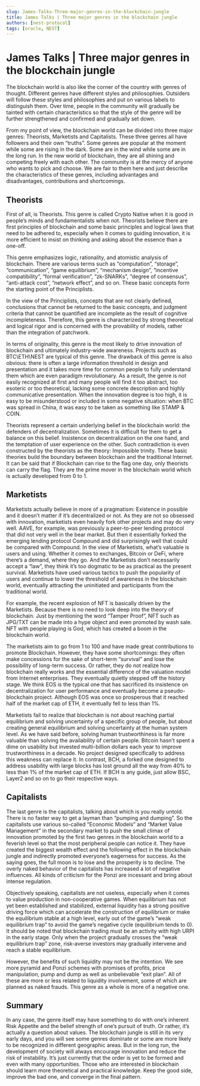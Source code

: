 ```yaml
---
slug: James-Talks-Three-major-genres-in-the-blockchain-jungle
title: James Talks | Three major genres in the blockchain jungle
authors: [nest-protocol]
tags: [oracle, NEST]
---
```


# James Talks | Three major genres in the blockchain jungle

The blockchain world is also like the corner of the country with genres of thought. Different genres have different styles and philosophies. Outsiders will follow these styles and philosophies and put on various labels to distinguish them. Over time, people in the community will gradually be tainted with certain characteristics so that the style of the genre will be further strengthened and confirmed and gradually set down.

From my point of view, the blockchain world can be divided into three major genres: Theorists, Marketists and Capitalists. These three genres all have followers and their own “truths”. Some genres are popular at the moment while some are rising in the dark. Some are in the wind while some are in the long run. In the new world of blockchain, they are all shining and competing freely with each other. The community is at the mercy of anyone who wants to pick and choose. We are fair to them here and just describe the characteristics of these genres, including advantages and disadvantages, contributions and shortcomings.

## Theorists

First of all, is Theorists. This genre is called Crypto Native when it is good in people’s minds and fundamentalists when not. Theorists believe there are first principles of blockchain and some basic principles and logical laws that need to be adhered to, especially when it comes to guiding innovation, it is more efficient to insist on thinking and asking about the essence than a one-off.

This genre emphasizes logic, rationality, and atomistic analysis of blockchain. There are various terms such as “computation”, “storage”, “communication”, “game equilibrium”, “mechanism design”, “incentive compatibility”, “formal verification”, “zk-SNARKs”, “degree of consensus”, “anti-attack cost”, “network effect”, and so on. These basic concepts form the starting point of the Principlists.

In the view of the Principlists, concepts that are not clearly defined, conclusions that cannot be returned to the basic concepts, and judgment criteria that cannot be quantified are incomplete as the result of cognitive incompleteness. Therefore, this genre is characterized by strong theoretical and logical rigor and is concerned with the provability of models, rather than the integration of patchwork.

In terms of originality, this genre is the most likely to drive innovation of blockchain and ultimately industry-wide awareness. Projects such as BTC\ETH\NEST are typical of this genre. The drawback of this genre is also obvious: there is often a large information threshold in design and presentation and it takes more time for common people to fully understand them which are even paradigm revolutionary. As a result, the genre is not easily recognized at first and many people will find it too abstract, too esoteric or too theoretical, lacking some concrete description and highly communicative presentation. When the innovation degree is too high, it is easy to be misunderstood or included in some negative situation: when BTC was spread in China, it was easy to be taken as something like STAMP & COIN.

Theorists represent a certain underlying belief in the blockchain world: the defenders of decentralization. Sometimes it is difficult for them to get a balance on this belief. Insistence on decentralization on the one hand, and the temptation of user experience on the other. Such contradiction is even constructed by the theorists as the theory: Impossible trinity. These basic theories build the boundary between blockchain and the traditional Internet. It can be said that if Blockchain can rise to the flag one day, only theorists can carry the flag. They are the prime mover in the blockchain world which is actually developed from 0 to 1.


## Marketists

Marketists actually believe in more of a pragmatism: Existence in possible and it doesn’t matter if it’s decentralized or not. As they are not so obsessed with innovation, marketists even heavily fork other projects and may do very well. AAVE, for example, was previously a peer-to-peer lending protocol that did not very well in the bear market. But then it essentially forked the emerging lending protocol Compound and did surprisingly well that could be compared with Compound. In the view of Marketists, what’s valuable is users and using. Whether it comes to exchanges, Bitcoin or DeFi, where there’s a demand, where they go. And the Marketists don’t necessarily accept a “law”, they think it’s too dogmatic to be as practical as the present survival. Marketists have used various tactics to push the popularity of users and continue to lower the threshold of awareness in the blockchain world, eventually attracting the uninitiated and participants from the traditional world.

For example, the recent explosion of NFT is basically driven by the Marketists. Because there is no need to look deep into the theory of blockchain. Just by mentioning the word “Tamper Proof”, NFT such as JPG/TXT can be made into a hype object and even promoted by wash sale. NFT with people playing is God, which has created a boom in the blockchain world.

The marketists aim to go from 1 to 100 and have made great contributions to promote Blockchain. However, they have some shortcomings: they often make concessions for the sake of short-term “survival” and lose the possibility of long-term success. Or rather, they do not realize how blockchain really works and the essential difference of the valuation model from Internet enterprises. They eventually quietly stepped off the history stage. We think EOS is the typical one that has sacrificed its insistence on decentralization for user performance and eventually become a pseudo-blockchain project. Although EOS was once so prosperous that it reached half of the market cap of ETH, it eventually fell to less than 1%.

Marketists fail to realize that blockchain is not about reaching partial equilibrium and solving uncertainty of a specific group of people, but about creating general equilibrium and solving uncertainty at the human system level. As we have said before, solving human trustworthiness is far more valuable than solving the availability of certain people. Bitcoin hasn’t spent a dime on usability but invested multi-billion dollars each year to improve trustworthiness in a decade. No project designed specifically to address this weakness can replace it. In contrast, BCH, a forked one designed to address usability with large blocks has lost ground all the way from 40% to less than 1% of the market cap of ETH. If BCH is any guide, just allow BSC, Layer2 and so on to go their respective ways.


## Capitalists

The last genre is the capitalists, talking about which is you really untold. There is no faster way to get a layman than “pumping and dumping”. So the capitalists use various so-called “Economic Models” and “Market Value Management” in the secondary market to push the small climax of innovation promoted by the first two genres in the blockchain world to a feverish level so that the most peripheral people can notice it. They have created the biggest wealth effect and the following effect in the blockchain jungle and indirectly promoted everyone’s eagerness for success. As the saying goes, the full moon is to lose and the prosperity is to decline. The overly naked behavior of the capitalists has increased a lot of negative influences. All kinds of criticism for the Ponzi are incessant and bring about intense regulation.

Objectively speaking, capitalists are not useless, especially when it comes to value production in non-cooperative games. When equilibrium has not yet been established and stabilized, external liquidity has a strong positive driving force which can accelerate the construction of equilibrium or make the equilibrium stable at a high level, early out of the game’s “weak equilibrium trap” to avoid the game’s negative cycle (equilibrium tends to 0). It should be noted that blockchain trading must be an activity with high URPI in the early stage. Only when the project gradually crosses the “weak equilibrium trap” zone, risk-averse investors may gradually intervene and reach a stable equilibrium.

However, the benefits of such liquidity may not be the intention. We see more pyramid and Ponzi schemes with promises of profits, price manipulation, pump and dump as well as unbelievable “exit plan”. All of these are more or less related to liquidity involvement, some of which are planned as naked frauds. This genre as a whole is more of a negative one.


## Summary

In any case, the genre itself may have something to do with one’s inherent Risk Appetite and the belief strength of one’s pursuit of truth. Or rather, it’s actually a question about values. The blockchain jungle is still in its very early days, and you will see some genres dominate or some are more likely to be recognized in different geographic areas. But in the long run, the development of society will always encourage innovation and reduce the risk of instability. It’s just currently that the order is yet to be formed and even with many opportunities. Those who are interested in blockchain should learn more theoretical and practical knowledge. Keep the good side, improve the bad one, and converge in the final pattern.


